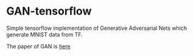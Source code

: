 # GAN-tensorflow

Simple tensorflow implementation of Generative Adversarial Nets which generate MNIST data from TF.

The paper of GAN is [here](https://arxiv.org/pdf/1406.2661.pdf)
